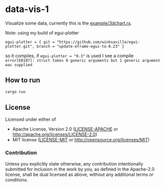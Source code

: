 # data-vis-1

Visualize some data, currently this is the [example/3dchart.rs](https://github.com/Gip-Gip/egui-plotter/blob/c13ddc7dcd2e1b5be77cb3ad92db3c256845c78e/examples/3dchart.rs).

Note: using my build of egui-plotter
```
egui-plotter = { git = "https://github.com/winksaville/egui-plotter.git", branch = "update-eframe-egui-to-0.23" }
```
so it compiles, if `egui-plotter = "0.3"` is used I see a compile `error[E0107]: struct takes 0 generic arguments but 1 generic argument was supplied`

## How to run

```bash
cargo run
```

## License

Licensed under either of

- Apache License, Version 2.0 ([LICENSE-APACHE](LICENSE-APACHE) or http://apache.org/licenses/LICENSE-2.0)
- MIT license ([LICENSE-MIT](LICENSE-MIT) or http://opensource.org/licenses/MIT)

### Contribution

Unless you explicitly state otherwise, any contribution intentionally submitted
for inclusion in the work by you, as defined in the Apache-2.0 license, shall
be dual licensed as above, without any additional terms or conditions.